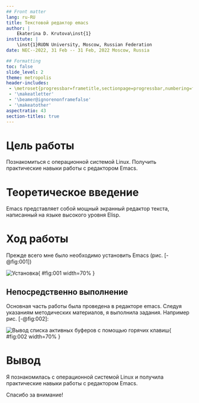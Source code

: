 ```yaml
---
## Front matter
lang: ru-RU
title: Текстовой редактор emacs
author: |
	Ekaterina D. Krutova\inst{1}
institute: |
	\inst{1}RUDN University, Moscow, Russian Federation
date: NEC--2022, 31 Feb -- 31 Feb, 2022 Moscow, Russia

## Formatting
toc: false
slide_level: 2
theme: metropolis
header-includes: 
 - \metroset{progressbar=frametitle,sectionpage=progressbar,numbering=fraction}
 - '\makeatletter'
 - '\beamer@ignorenonframefalse'
 - '\makeatother'
aspectratio: 43
section-titles: true
---
```

# Цель работы

Познакомиться с операционной системой Linux. Получить практические навыки работы с редактором Emacs.

# Теоретическое введение

Emacs представляет собой мощный экранный редактор текста, написанный на языке высокого уровня Elisp.

# Ход работы

Прежде всего мне было необходимо установить Emacs (рис. [-@fig:001])

![Установка](pics9/Screenshot_0.jpg){ #fig:001 width=70% }

## Непосредственно выполнение

Основная часть работы была проведена в редакторе emacs. Следуя указаниям методических материалов, я выполнила задания. Например рис. [-@fig:002]:

![Вывод списка активных буферов с помощью горячих клавиш](pics9/Screenshot_13.jpg){ #fig:002 width=70% }

# Вывод

Я познакомилась с операционной системой Linux и получила практические навыки работы с редактором Emacs.

Спасибо за внимание!